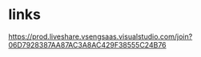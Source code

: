 # links

https://prod.liveshare.vsengsaas.visualstudio.com/join?06D7928387AA87AC3A8AC429F38555C24B76
